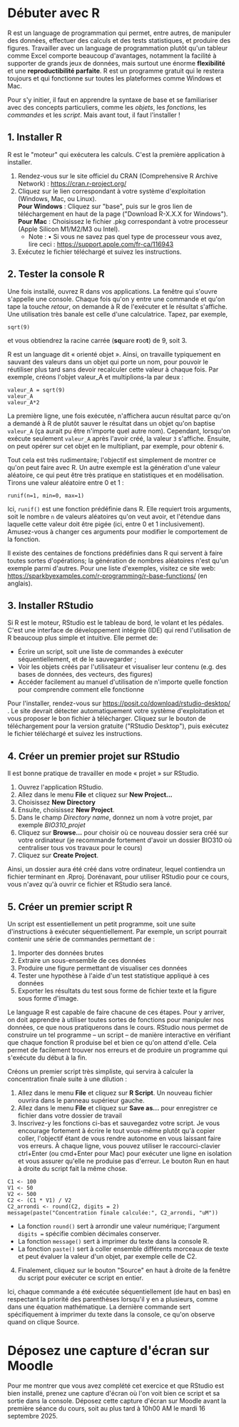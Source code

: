 # Débuter avec R

R est un language de programmation qui permet, entre autres, de manipuler des données, effectuer des calculs et des tests statistiques, et produire des figures. Travailler avec un language de programmation plutôt qu'un tableur comme Excel comporte beaucoup d'avantages, notamment la facilité à supporter de grands jeux de données, mais surtout une énorme **flexibilité** et une **reproductibilité parfaite**. R est un programme gratuit qui le restera toujours et qui fonctionne sur toutes les plateformes comme Windows et Mac.

Pour s'y initier, il faut en apprendre la syntaxe de base et se familiariser avec des concepts particuliers, comme les *objets*, les *fonctions*, les *commandes* et les *script*. Mais avant tout, il faut l'installer !

## 1. Installer R
R est le "moteur" qui exécutera les calculs. C'est la première application à installer. 
1. Rendez-vous sur le site officiel du CRAN (Comprehensive R Archive Network) : https://cran.r-project.org/
2. Cliquez sur le lien correspondant à votre système d'exploitation (Windows, Mac, ou Linux).  
   **Pour Windows** : Cliquez sur "base", puis sur le gros lien de téléchargement en haut de la page ("Download R-X.X.X for Windows").  
   **Pour Mac** : Choisissez le fichier .pkg correspondant à votre processeur (Apple Silicon M1/M2/M3 ou Intel).
   * Note : •	Si vous ne savez pas quel type de processeur vous avez, lire ceci : https://support.apple.com/fr-ca/116943
4. Exécutez le fichier téléchargé et suivez les instructions.

## 2. Tester la console R
Une fois installé, ouvrez R dans vos applications. La fenêtre qui s'ouvre s'appelle une console. Chaque fois qu'on y entre une commande et qu'on tape la touche _retour_, on demande à R de l'exécuter et le résultat s'affiche. Une utilisation très banale est celle d'une calculatrice. Tapez, par exemple, 
```
sqrt(9)
```
et vous obtiendrez la racine carrée (**sq**uare **r**oo**t**) de 9, soit 3. 

R est un language dit « orienté objet ». Ainsi, on travaille typiquement en sauvant des valeurs dans un objet qui porte un nom, pour pouvoir le réutiliser plus tard sans devoir recalculer cette valeur à chaque fois. Par exemple, créons l'objet valeur_A et multiplions-la par deux :
```
valeur_A = sqrt(9)
valeur_A
valeur_A*2
```
La première ligne, une fois exécutée, n'affichera aucun résultat parce qu'on a demandé à R de plutôt sauver le résultat dans un objet qu'on baptise `valeur_A` (ça aurait pu être n'importe quel autre nom). Cependant, lorsqu'on exécute seulement `valeur_A` après l'avoir créé, la valeur `3` s'affiche. Ensuite, on peut opérer sur cet objet en le multipliant, par exemple, pour obtenir `6`.

Tout cela est très rudimentaire; l'objectif est simplement de montrer ce qu'on peut faire avec R. Un autre exemple est la génération d'une valeur aléatoire, ce qui peut être très pratique en statistiques et en modélisation. Tirons une valeur aléatoire entre 0 et 1 :

```
runif(n=1, min=0, max=1)
```
Ici, `runif()` est une fonction prédéfinie dans R. Elle requiert trois arguments, soit le nombre `n` de valeurs aléatoires qu'on veut avoir, et l'étendue dans laquelle cette valeur doit être pigée (ici, entre 0 et 1 inclusivement). Amusez-vous à changer ces arguments pour modifier le comportement de la fonction.

Il existe des centaines de fonctions prédéfinies dans R qui servent à faire toutes sortes d'opérations; la génération de nombres aléatoires n'est qu'un exemple parmi d'autres. Pour une liste d'exemples, visitez ce site web: https://sparkbyexamples.com/r-programming/r-base-functions/ (en anglais).

## 3. Installer RStudio

Si R est le moteur, RStudio est le tableau de bord, le volant et les pédales. C'est une interface de développement intégrée (IDE) qui rend l'utilisation de R beaucoup plus simple et intuitive. Elle permet de: 
- Écrire un script, soit une liste de commandes à exécuter séquentiellement, et de le sauvegarder ;
- Voir les objets créés par l'utilisateur et visualiser leur contenu (e.g. des bases de données, des vecteurs, des figures)
- Accéder facilement au manuel d'utilisation de n'importe quelle fonction pour comprendre comment elle fonctionne

Pour l'installer, rendez-vous sur https://posit.co/download/rstudio-desktop/ . Le site devrait détecter automatiquement votre système d'exploitation et vous proposer le bon fichier à télécharger. Cliquez sur le bouton de téléchargement pour la version gratuite ("RStudio Desktop"), puis exécutez le fichier téléchargé et suivez les instructions.

## 4. Créer un premier projet sur RStudio
Il est bonne pratique de travailler en mode « projet » sur RStudio.

1. Ouvrez l'application RStudio.
2. Allez dans le menu **File** et cliquez sur **New Project...**
3. Choisissez **New Directory**
4. Ensuite, choisissez **New Project**.
5. Dans le champ _Directory name_, donnez un nom à votre projet, par exemple _BIO310_projet_
6. Cliquez sur **Browse...** pour choisir où ce nouveau dossier sera créé sur votre ordinateur (je recommande fortement d'avoir un dossier BIO310 où centraliser tous vos travaux pour le cours)
7. Cliquez sur **Create Project**.

Ainsi, un dossier aura été créé dans votre ordinateur, lequel contiendra un fichier terminant en .Rproj. Dorénavant, pour utiliser RStudio pour ce cours, vous n'avez qu'à ouvrir ce fichier et RStudio sera lancé.

## 5. Créer un premier script R
Un script est essentiellement un petit programme, soit une suite d'instructions à exécuter séquentiellement. Par exemple, un script pourrait contenir une série de commandes permettant de :
1. Importer des données brutes
2. Extraire un sous-ensemble de ces données
3. Produire une figure permettant de visualiser ces données
4. Tester une hypothèse à l'aide d'un test statistique appliqué à ces données
5. Exporter les résultats du test sous forme de fichier texte et la figure sous forme d'image.

Le language R est capable de faire chacune de ces étapes. Pour y arriver, on doit apprendre à utiliser toutes sortes de fonctions pour manipuler nos données, ce que nous pratiquerons dans le cours. RStudio nous permet de construire un tel programme – un script – de manière interactive en vérifiant que chaque fonction R produise bel et bien ce qu'on attend d'elle. Cela permet de facilement trouver nos erreurs et de produire un programme qui s'exécute du début à la fin.

Créons un premier script très simpliste, qui servira à calculer la concentration finale suite à une dilution :  
1. Allez dans le menu **File** et cliquez sur **R Script**. Un nouveau fichier ouvrira dans le panneau supérieur gauche.
2. Allez dans le menu **File** et cliquez sur **Save as...** pour enregistrer ce fichier dans votre dossier de travail
3. Inscrivez-y les fonctions ci-bas et sauvegardez votre script. Je vous encourage fortement à écrire le tout vous-même plutôt qu'à copier coller, l'objectif étant de vous rendre autonome en vous laissant faire vos erreurs. À chaque ligne, vous pouvez utiliser le raccourci-clavier ctrl+Enter (ou cmd+Enter pour Mac) pour exécuter une ligne en isolation et vous assurer qu'elle ne produise pas d'erreur. Le bouton Run en haut à droite du script fait la même chose.
```
C1 <- 100
V1 <- 50          
V2 <- 500           
C2 <- (C1 * V1) / V2
C2_arrondi <- round(C2, digits = 2)
message(paste("Concentration finale calculée:", C2_arrondi, "uM"))
```
- La fonction `round()` sert à arrondir une valeur numérique; l'argument `digits =` spécifie combien décimales conserver.
- La fonction `message()` sert à imprimer du texte dans la console R.
- La fonction `paste()` sert à coller ensemble différents morceaux de texte et peut évaluer la valeur d'un objet, par exemple celle de C2.

4. Finalement, cliquez sur le bouton "Source" en haut à droite de la fenêtre du script pour exécuter ce script en entier. 

Ici, chaque commande a été exécutée séquentiellement (de haut en bas) en respectant la priorité des parenthèses lorsqu'il y en a plusieurs, comme dans une équation mathématique. La dernière commande sert spécifiquement à imprimer du texte dans la console, ce qu'on observe quand on clique Source.

# Déposez une capture d'écran sur Moodle
Pour me montrer que vous avez complété cet exercice et que RStudio est bien installé, prenez une capture d'écran où l'on voit bien ce script et sa sortie dans la console. Déposez cette capture d'écran sur Moodle avant la première séance du cours, soit au plus tard à 10h00 AM le mardi 16 septembre 2025.

